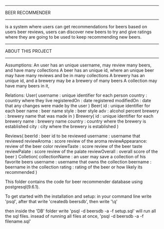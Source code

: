 ****************
BEER RECOMMENDER
****************
is a system where users can get recommendations for beers based on users beer reviews,
users can discover new beers to try and give ratings where they are going to be used
to keep recommending new beers.

*********************************
ABOUT THIS PROJECT
*********************************
Assumptions:
An user has an unique username, may review many beers, and have many collections
A beer has an unique id, where an unique beer may have many reviews and be in many collections
A brewery has an unique id, and a brewery may be a brewery of many beers
A collection may have many beers in it, 

Relations:
User(
    username : unique identifier for each person
    country  : country where they live 
    registeredOn : date registered
    modifiedOn : date that any changes were made by the user
)
Beer(
    id : unique identifier for each beer
    name : beer name
    style : beer style 
    adv : alcohol percent
    brewery : brewery name that was made in
)
Brewery(
    id : unique identifier for each brewery
    name : brewery name
    country : country where the brewery is established
    city : city where the brewery is established
)

Reviews(
    beerId : beer id to be reviewed 
    username : username that reviewed
    reviewAroma : score review of the aroma
    reviewAppearance: review of the beer color
    reviewTaste : score review of the beer taste
    reviewPalate : score review of the palate 
    reviewOverall : overall score of the beer
)
Colletion(
    collectionName : an user may save a collection of his favorite beers 
    username : username that owns the collection
    beername : beername in the collection
    rating : rating of the beer or how likely its recommended
)




This folder contains the code for beer recommender database using postgresql(9.6.1).

To get started with the installation and setup:
in your command line write 'psql', after that write 'createdb beersdb', then write '\q'

then inside the 'DB' folder write
'psql -d beersdb -a -f setup.sql' will run all the sql files.
insead of running all files at once, 'psql -d beersdb -a -f filename.sql'

